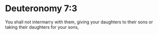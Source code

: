 # Deuteronomy 7:3

You shall not intermarry with them, giving your daughters to their sons or taking their daughters for your sons,
